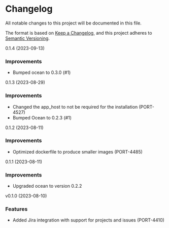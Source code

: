 # Changelog

All notable changes to this project will be documented in this file.

The format is based on [Keep a Changelog](https://keepachangelog.com/en/1.0.0/),
and this project adheres to [Semantic Versioning](https://semver.org/spec/v2.0.0.html).

<!-- towncrier release notes start -->

0.1.4 (2023-09-13)

### Improvements

- Bumped ocean to 0.3.0 (#1)


0.1.3 (2023-08-29)

### Improvements

- Changed the app_host to not be required for the installation (PORT-4527)
- Bumped Ocean to 0.2.3 (#1)


0.1.2 (2023-08-11)

### Improvements

- Optimized dockerfile to produce smaller images (PORT-4485)


0.1.1 (2023-08-11)

### Improvements

- Upgraded ocean to version 0.2.2


v0.1.0 (2023-08-10)

### Features

- Added Jira integration with support for projects and issues (PORT-4410)
